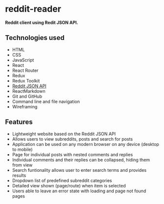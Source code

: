 # reddit-reader
**Reddit client using Redit JSON API.**

## Technologies used
* HTML
* CSS
* JavaScript
* React
* React Router
* Redux
* Redux Toolkit
* [Reddit JSON API](https://github.com/reddit-archive/reddit/wiki/JSON) 
* ReactMarkdown
* Git and GitHub
* Command line and file navigation
* Wireframing

## Features
* Lightweight website based on the Reddit JSON API
* Allows users to view subreddits, posts and search for posts
* Application can be used on any modern browser on any device (desktop to mobile)
* Page for individual posts with nested comments and replies
* Individual comments and their replies can be collapsed, hiding them from view
* Search funtionality allows user to enter search terms and provides results
* Dropdown list of predefined subreddit categories
* Detailed view shown (page/route) when item is selected
* Users able to leave an error state with loading and page not found pages
